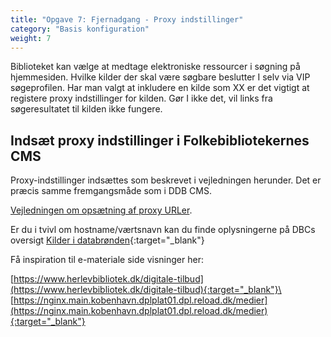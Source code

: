 ```yaml
---
title: "Opgave 7: Fjernadgang - Proxy indstillinger"
category: "Basis konfiguration"
weight: 7
---
```


Biblioteket kan vælge at medtage elektroniske ressourcer i søgning på hjemmesiden. Hvilke kilder der skal være søgbare beslutter I selv via VIP søgeprofilen.
Har man valgt at inkludere en kilde som XX er det vigtigt at registere proxy indstillinger for kilden. Gør I ikke det, vil links fra søgeresultatet til kilden ikke fungere. 








## Indsæt proxy indstillinger i Folkebibliotekernes CMS

Proxy-indstillinger indsættes som beskrevet i vejledningen herunder. Det er præcis samme fremgangsmåde som i DDB CMS.

[Vejledningen om opsætning af proxy URLer](https://www.folkebibliotekernescms.dk/main/konfiguration/url-proxy-indstillinger/).

Er du i tvivl om hostname/værtsnavn kan du finde oplysningerne på DBCs oversigt [Kilder i databrønden](https://danbib.dk/kilder-databroenden){:target="_blank"}

Få inspiration til e-materiale side visninger her:

[https://www.herlevbibliotek.dk/digitale-tilbud](https://www.herlevbibliotek.dk/digitale-tilbud){:target="_blank"}\
[https://nginx.main.kobenhavn.dplplat01.dpl.reload.dk/medier](https://nginx.main.kobenhavn.dplplat01.dpl.reload.dk/medier){:target="_blank"}


